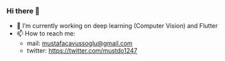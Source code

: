 ### Hi there 👋


- 🔭 I’m currently working on deep learning (Computer Vision) and Flutter
- 📫 How to reach me:
  - mail: mustafacavussoglu@gmail.com
  - twitter: https://twitter.com/mustdo1247


<!--
**mustafacavusoglu/mustafacavusoglu** is a ✨ _special_ ✨ repository because its `README.md` (this file) appears on your GitHub profile.

Here are some ideas to get you started:

-->
